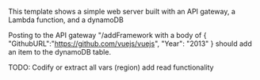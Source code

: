 This template shows a simple web server built with an API gateway, a Lambda function, and a dynamoDB

Posting to the API gateway "/addFramework
with a body of 
{
    "GithubURL":"https://github.com/vuejs/vuejs",
    "Year": "2013"
}
should add an item to the dynamoDB table.

TODO:
Codify or extract all vars (region)
add read functionality
